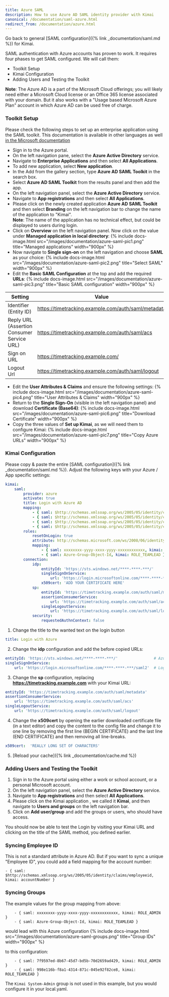 ```yaml
---
title: Azure SAML
description: How to use Azure AD SAML identity provider with Kimai
canonical: /documentation/saml-azure.html
redirect_from: /documentation/azure.html
---
```


Go back to general [SAML configuration]({% link _documentation/saml.md %}) for Kimai. 

SAML authentication with Azure accounts has proven to work. It requires four phases to get SAML configured. We will call them:
* Toolkit Setup
* Kimai Configuration
* Adding Users and Testing the Toolkit

**Note**: The Azure AD is a part of the Microsoft Cloud offerings; you will likely need either a Microsoft Cloud license 
or an Office 365 license associated with your domain. But it also works with a "Usage based Microsoft Azure Plan" account 
in which Azure AD can be used free of charge. 

### Toolkit Setup

Please check the following steps to set up an enterprise application using the SAML toolkit.
This documentation is available in other languages as well [in the Microsoft documentation](https://docs.microsoft.com/en-us/azure/active-directory/saas-apps/saml-toolkit-tutorial#adding-azure-ad-saml-toolkit-from-the-gallery)

- Sign in to the Azure portal. 
- On the left navigation pane, select the **Azure Active Directory** service.
- Navigate to **Enterprise Applications** and then select **All Applications**.
- To add new application, select **New application**.
- In the Add from the gallery section, type **Azure AD SAML Toolkit** in the search box.
- Select **Azure AD SAML Toolkit** from the results panel and then add the app.
- On the left navigation panel, select the **Azure Active Directory** service.
- Navigate to **App registrations** and then select **All Applications**.
- Please click on the newly created application **Azure AD SAML Toolkit** and then select **Branding** on the left navigation bar to change the name of the application to "Kimai".  
**Note**: The name of the application has no technical effect, but could be displayed to users during login.
- Click on **Overview** on the left navigation panel. Now click on the value under **Managed application in local directory**: 
{% include docs-image.html src="/images/documentation/azure-saml-pic1.png" title="Managed applications" width="900px" %}
- Now navigate to **Single sign-on** on the left navigation and choose **SAML** as your choice: 
{% include docs-image.html src="/images/documentation/azure-saml-pic2.png" title="Select SAML" width="900px" %}
- Edit the **Basic SAML Configuration** at the top and add the required **URLs**:
{% include docs-image.html src="/images/documentation/azure-saml-pic3.png" title="Basic SAML configuration" width="900px" %}

| Setting                                    | Value                                               |
|--------------------------------------------|-----------------------------------------------------|
| Identifier (Entity ID)                     | https://timetracking.example.com/auth/saml/metadata |
| Reply URL (Assertion Consumer Service URL) | https://timetracking.example.com/auth/saml/acs      |
| Sign on URL                                | https://timetracking.example.com/                   |
| Logout Url                                 | https://timetracking.example.com/auth/saml/logout   |

- Edit the **User Attributes & Claims** and ensure the following settings:
{% include docs-image.html src="/images/documentation/azure-saml-pic4.png" title="User Attributes & Claims" width="900px" %}
- Return to the **Single Sign-On** (visible in the left navigation panel) and download **Certificate (Base64)**:
{% include docs-image.html src="/images/documentation/azure-saml-pic6.png" title="Download Certificate" width="900px" %}
- Copy the three values of **Set up Kimai**, as we will need them to configure Kimai:
{% include docs-image.html src="/images/documentation/azure-saml-pic7.png" title="Copy Azure URLs" width="900px" %}

### Kimai Configuration

Please copy & paste the entire [SAML configuration]({% link _documentation/saml.md %}).
Adjust the following keys with your Azure / App specific settings:

```yaml
kimai:
    saml:
        provider: azure
        activate: true
        title: Login with Azure AD
        mapping:
            - { saml: $http://schemas.xmlsoap.org/ws/2005/05/identity/claims/name, kimai: username }
            - { saml: $http://schemas.xmlsoap.org/ws/2005/05/identity/claims/emailaddress, kimai: email }
            - { saml: $http://schemas.xmlsoap.org/ws/2005/05/identity/claims/givenname $http://schemas.xmlsoap.org/ws/2005/05/identity/claims/surname, kimai: alias }
            - { saml: $http://schemas.xmlsoap.org/ws/2005/05/identity/claims/displayname, kimai: title }
        roles:
            resetOnLogin: true
            attribute: http://schemas.microsoft.com/ws/2008/06/identity/claims/groups
            mapping:
                - { saml: xxxxxxxx-yyyy-xxxx-yyyy-xxxxxxxxxxxx, kimai: ROLE_ADMIN }
                - { saml: Azure-Group-Object-Id, kimai: ROLE_TEAMLEAD }
        connection:
            idp:
                entityId: 'https://sts.windows.net/****-****-***/'
                singleSignOnService:
                    url: 'https://login.microsoftonline.com/****-****-***/saml2'
                x509cert: 'ADD YOUR CERTIFICATE HERE'
            sp:
                entityId: 'https://timetracking.example.com/auth/saml/metadata'
                assertionConsumerService:
                    url: 'https://timetracking.example.com/auth/saml/acs'
                singleLogoutService:
                    url: 'https://timetracking.example.com/auth/saml/logout'
            security:
                requestedAuthnContext: false
```

1. Change the title to the wanted text on the login button
```yaml
title: Login with Azure
```

2. Change the **idp** configuration and add the before copied URLs:
```yaml
entityId: 'https://sts.windows.net/****-****-***/'                # Azure AD Identifier
singleSignOnService:
    url: 'https://login.microsoftonline.com/****-****-***/saml2'  # Login URL
```

3. Change the **sp** configuration, replacing **https://timetracking.example.com** with your Kimai URL:
```yaml
entityId: 'https://timetracking.example.com/auth/saml/metadata'
assertionConsumerService:
    url: 'https://timetracking.example.com/auth/saml/acs'
singleLogoutService:
    url: 'https://timetracking.example.com/auth/saml/logout'
```

4. Change the **x509cert** by opening the earlier downloaded certificate file (in a text editor) and copy the content to the config file and change it to one line  by removing the first line (BEGIN CERTIFICATE) and the last line (END CERTIFICATE) and then removing all line-breaks.
```yaml
x509cert:  'REALLY LONG SET OF CHARACTERS'
```

5. [Reload your cache]({% link _documentation/cache.md %}) 

### Adding Users and Testing the Toolkit

1. Sign in to the Azure portal using either a work or school account, or a personal Microsoft account.
2. On the left navigation panel, select the **Azure Active Directory** service.
3. Navigate to **App registrations** and then select **All Applications**.
4. Please click on the Kimai application , we called it **Kimai**, and then navigate to **Users and groups** on the left navigation bar.
5. Click on **Add user/group** and add the groups or users, who should have access.

You should now be able to test the Login by visiting your Kimai URL and clicking on the title of the SAML method, you defined earlier.

### Syncing Employee ID

This is not a standard attribute in Azure AD. But if you want to sync a unique "Employee ID", you could add a field mapping for the account number:
```
- { saml: $http://schemas.xmlsoap.org/ws/2005/05/identity/claims/employeeid, kimai: accountNumber }
```

### Syncing Groups

The example values for the group mapping from above: 
```
    - { saml: xxxxxxxx-yyyy-xxxx-yyyy-xxxxxxxxxxxx, kimai: ROLE_ADMIN }
    - { saml: Azure-Group-Object-Id, kimai: ROLE_TEAMLEAD }
```

would lead with this Azure configuration
{% include docs-image.html src="/images/documentation/azure-saml-groups.png" title="Group IDs" width="900px" %}

to this configuration:
```
    - { saml: 7f9597ed-8b67-45d7-bd5b-70d2659ad429, kimai: ROLE_ADMIN }
    - { saml: 998e116b-f8a1-4314-871c-045e92f82ce8, kimai: ROLE_TEAMLEAD }
```

The `Kimai System-Admin` group is not used in this example, but you would configure it in your local.yaml.
